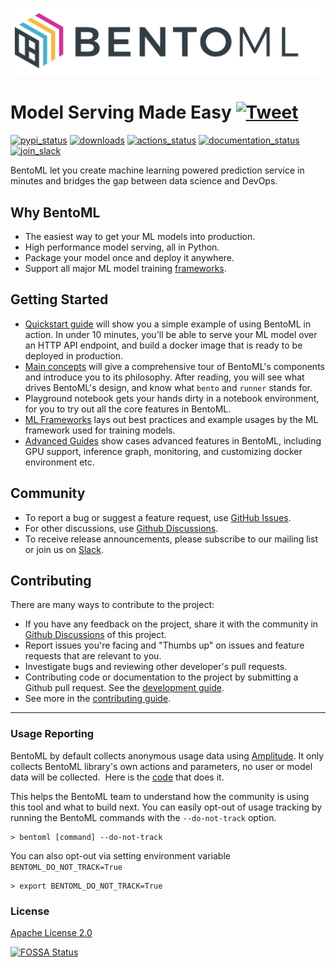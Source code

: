 [<img src="https://raw.githubusercontent.com/bentoml/BentoML/master/docs/source/_static/img/bentoml-readme-header.jpeg" width="600px" margin-left="-5px">](https://github.com/bentoml/BentoML)

# Model Serving Made Easy  [![Tweet](https://img.shields.io/twitter/url/http/shields.io.svg?style=social)](https://twitter.com/intent/tweet?text=BentoML:%20Machine%20Learning%20Model%20Serving%20Made%20Easy%20&url=https://github.com/bentoml/BentoML&via=bentomlai&hashtags=mlops,modelserving,ML,AI,machinelearning,bentoml)

[![pypi_status](https://img.shields.io/pypi/v/bentoml.svg)](https://pypi.org/project/BentoML)
[![downloads](https://pepy.tech/badge/bentoml)](https://pepy.tech/project/bentoml)
[![actions_status](https://github.com/bentoml/bentoml/workflows/BentoML-CI/badge.svg)](https://github.com/bentoml/bentoml/actions)
[![documentation_status](https://readthedocs.org/projects/bentoml/badge/?version=latest)](https://docs.bentoml.org/)
[![join_slack](https://badgen.net/badge/Join/BentoML%20Slack/cyan?icon=slack)](https://join.slack.com/t/bentoml/shared_invite/enQtNjcyMTY3MjE4NTgzLTU3ZDc1MWM5MzQxMWQxMzJiNTc1MTJmMzYzMTYwMjQ0OGEwNDFmZDkzYWQxNzgxYWNhNjAxZjk4MzI4OGY1Yjg)

BentoML let you create machine learning powered prediction service in minutes and bridges the gap between data science and DevOps.

## Why BentoML ##

- The easiest way to get your ML models into production.
- High performance model serving, all in Python.
- Package your model once and deploy it anywhere.
- Support all major ML model training [frameworks](https://docs.bentoml.org/en/latest/frameworks.html).

## Getting Started ##

- [Quickstart guide](https://docs.bentoml.org/en/latest/quickstart.html) will show you a simple example of using BentoML in action. In under 10 minutes, you'll be able to serve your ML model over an HTTP API endpoint, and build a docker image that is ready to be deployed in production.
- [Main concepts](https://docs.bentoml.org/en/latest/concepts.html) will give a comprehensive tour of BentoML's components and introduce you to its philosophy. After reading, you will see what drives BentoML's design, and know what `bento` and `runner` stands for.
- Playground notebook gets your hands dirty in a notebook environment, for you to try out all the core features in BentoML.
- [ML Frameworks](https://docs.bentoml.org/en/latest/frameworks.html) lays out best practices and example usages by the ML framework used for training models.
- [Advanced Guides](https://docs.bentoml.org/en/latest/guides/index.html) show cases advanced features in BentoML, including GPU support, inference graph, monitoring, and customizing docker environment etc.

## Community ##

- To report a bug or suggest a feature request, use [GitHub Issues](https://github.com/bentoml/BentoML/issues/new/choose).
- For other discussions, use [Github Discussions](https://github.com/bentoml/BentoML/discussions).
- To receive release announcements, please subscribe to our mailing list or join us on [Slack](https://join.slack.com/t/bentoml/shared_invite/enQtNjcyMTY3MjE4NTgzLTU3ZDc1MWM5MzQxMWQxMzJiNTc1MTJmMzYzMTYwMjQ0OGEwNDFmZDkzYWQxNzgxYWNhNjAxZjk4MzI4OGY1Yjg).

## Contributing ##

There are many ways to contribute to the project:

- If you have any feedback on the project, share it with the community in [Github Discussions](https://github.com/bentoml/BentoML/discussions) of this project.
- Report issues you're facing and "Thumbs up" on issues and feature requests that are relevant to you.
- Investigate bugs and reviewing other developer's pull requests.
- Contributing code or documentation to the project by submitting a Github pull request. See the [development guide](https://github.com/bentoml/BentoML/blob/master/DEVELOPMENT.md).
- See more in the [contributing guide](https://github.com/bentoml/BentoML/blob/master/CONTRIBUTING.md>).

---

### Usage Reporting ###

BentoML by default collects anonymous usage data using [Amplitude](https://amplitude.com/). 
It only collects BentoML library's own actions and parameters, no user or model data will be collected. 
Here is the [code](https://github.com/bentoml/BentoML/blob/master/bentoml/utils/usage_stats.py) that does it.

This helps the BentoML team to understand how the community is using this tool and what to build next. 
You can easily opt-out of usage tracking by running the BentoML commands with the `--do-not-track` option.

    > bentoml [command] --do-not-track

You can also opt-out via setting environment variable `BENTOML_DO_NOT_TRACK=True`

    > export BENTOML_DO_NOT_TRACK=True

### License ###

[Apache License 2.0](https://github.com/bentoml/BentoML/blob/master/LICENSE)

[![FOSSA Status](https://app.fossa.io/api/projects/git%2Bgithub.com%2Fbentoml%2FBentoML.svg?type=large)](https://app.fossa.io/projects/git%2Bgithub.com%2Fbentoml%2FBentoML?ref=badge_large)
